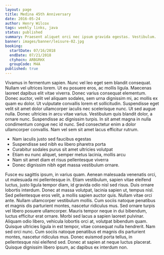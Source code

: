```yaml
---
layout: page
title: Medina 45th Anniversary
date: 2016-05-24
author: Henry Wilcox
tags: weekly links, java
status: published
summary: Praesent aliquet orci nec ipsum gravida egestas. Vestibulum.
banner: images/banner/leisure-02.jpg
booking:
  startDate: 07/16/2018
  endDate: 07/21/2018
  ctyhocn: ARBGRHX
  groupCode: M4A
published: true
---
```

Vivamus in fermentum sapien. Nunc vel leo eget sem blandit consequat. Nullam vel ultrices lorem. Ut eu posuere eros, ac mollis ligula. Maecenas laoreet dapibus elit vitae viverra. Donec varius consequat elementum. Donec auctor, velit vel aliquam sodales, sem urna dignissim mi, ac mollis ex quam eu dolor. Ut vulputate convallis lorem et sollicitudin. Suspendisse eget velit sit amet dolor ullamcorper iaculis nec scelerisque nunc. Ut sed augue nulla. Donec ultricies in arcu vitae varius. Vestibulum quis blandit dolor, a ornare nunc. Suspendisse ac dignissim turpis. In sit amet magna in nulla condimentum congue nec id nunc. Sed consectetur enim a dolor ullamcorper convallis. Nam vel sem sit amet lacus efficitur rutrum.

* Nam iaculis justo sed faucibus egestas
* Suspendisse sed nibh eu libero pharetra porta
* Curabitur sodales purus sit amet ultricies volutpat
* Etiam eu nunc aliquet, semper metus lacinia, mollis arcu
* Nam sit amet diam et risus pellentesque viverra
* Donec dignissim nibh eget massa vestibulum ornare.

Fusce eu sagittis ipsum, in varius quam. Aenean malesuada venenatis orci, ut malesuada mi pellentesque in. Etiam vestibulum, sapien vitae eleifend luctus, justo ligula tempor diam, id gravida odio nisl sed risus. Duis ornare lobortis interdum. Donec at massa volutpat, lacinia sapien ut, tempus nisl. Sed pellentesque eros velit, a mollis sapien auctor quis. Nullam vitae orci ante. Nullam ullamcorper vestibulum mollis. Cum sociis natoque penatibus et magnis dis parturient montes, nascetur ridiculus mus. Sed ornare turpis vel libero posuere ullamcorper. Mauris tempor neque in dui bibendum, luctus efficitur erat ornare.
Morbi sed lacus a sapien laoreet pulvinar. Aliquam odio libero, vehicula lobortis orci at, volutpat bibendum quam. Quisque ultricies ligula in est tempor, vitae consequat nulla hendrerit. Nam sed orci nunc. Cum sociis natoque penatibus et magnis dis parturient montes, nascetur ridiculus mus. Donec euismod porta tellus, in pellentesque nisi eleifend sed. Donec at sapien at neque luctus placerat. Quisque dignissim libero ipsum, ac dapibus ex interdum non.
